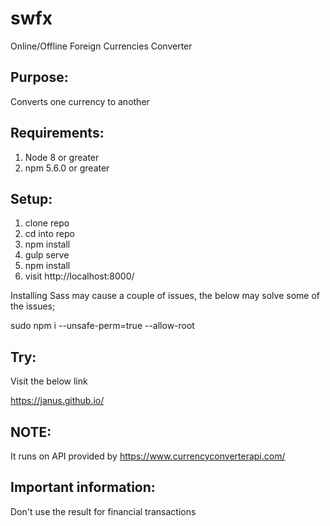 # swfx

Online/Offline Foreign Currencies Converter

Purpose:
---
Converts one currency to another

Requirements:
----
1. Node 8 or greater
2. npm 5.6.0 or greater


Setup:
----

1. clone repo
2. cd into repo
3. npm install
4. gulp serve
5. npm install
6. visit http://localhost:8000/

Installing Sass may cause a couple of issues, the below may solve some of the issues;

sudo npm i --unsafe-perm=true --allow-root


Try:
----
Visit the below link

https://janus.github.io/


NOTE:
---
It runs on API provided by https://www.currencyconverterapi.com/



Important information:
----
Don't use the result for financial transactions






